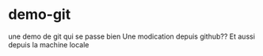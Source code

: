 # demo-git
une demo de git qui se passe bien
Une modication depuis github??
Et aussi depuis la machine locale

